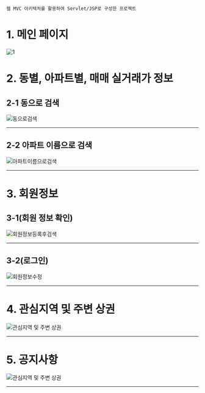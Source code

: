 ```
웹 MVC 아키텍처를 활용하여 Servlet/JSP로 구성한 프로젝트
```
# 1. 메인 페이지
![1](https://user-images.githubusercontent.com/52438368/168413201-bb0039ca-fdaa-4433-821f-516ec3fa3cc7.PNG)
# 2. 동별, 아파트별, 매매 실거래가 정보
## 2-1 동으로 검색
![동으로검색](https://user-images.githubusercontent.com/52438368/168413216-d0eee104-5f5f-4831-ae47-d68a8f0cd0f1.PNG) 
***
## 2-2 아파트 이름으로 검색
![아파트이름으로검색](https://user-images.githubusercontent.com/52438368/168413220-7f08f8d4-6098-4ac6-bf86-07bedf6ab063.PNG)  
***

# 3. 회원정보
## 3-1(회원 정보 확인)
![회원정보등록후검색](https://user-images.githubusercontent.com/52438368/168413221-d175cb25-82fa-4f33-a6bf-d8fbd901fac0.PNG) 
***
## 3-2(로그인)
![회원정보수정](https://user-images.githubusercontent.com/52438368/168413223-55c6adee-b90a-4a81-b8c4-e2128ae23f04.PNG)
*** 

# 4. 관심지역 및 주변 상권
![관심지역 및 주변 상권](https://user-images.githubusercontent.com/52438368/168413226-638a89ff-14e7-4b47-bccb-3bca49637040.PNG)
***

# 5. 공지사항
![관심지역 및 주변 상권](https://user-images.githubusercontent.com/52438368/168413234-5f2a8e87-be1f-4fff-8a6c-087c23d2b715.PNG)
***

